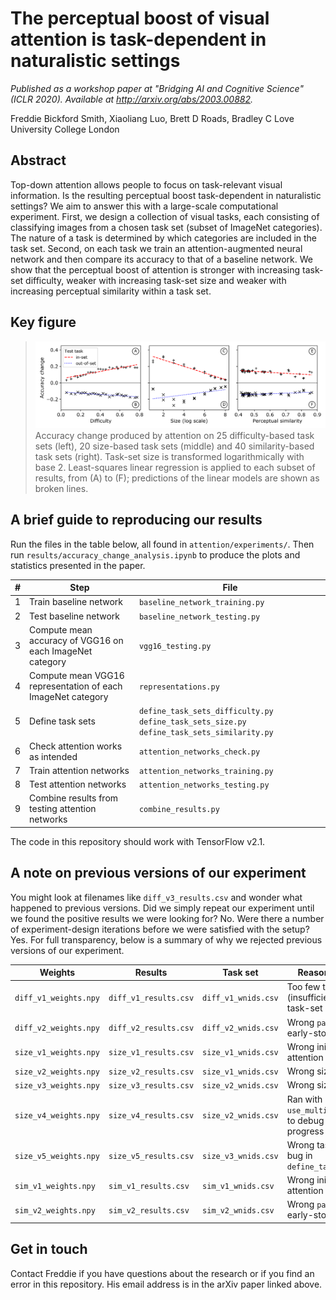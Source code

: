 # The perceptual boost of visual attention is task-dependent in naturalistic settings
*Published as a workshop paper at "Bridging AI and Cognitive Science" (ICLR 2020). Available at http://arxiv.org/abs/2003.00882.*

Freddie Bickford Smith, Xiaoliang Luo, Brett D Roads, Bradley C Love\
University College London

## Abstract
Top-down attention allows people to focus on task-relevant visual information. Is the resulting perceptual boost task-dependent in naturalistic settings? We aim to answer this with a large-scale computational experiment. First, we design a collection of visual tasks, each consisting of classifying images from a chosen task set (subset of ImageNet categories). The nature of a task is determined by which categories are included in the task set. Second, on each task we train an attention-augmented neural network and then compare its accuracy to that of a baseline network. We show that the perceptual boost of attention is stronger with increasing task-set difficulty, weaker with increasing task-set size and weaker with increasing perceptual similarity within a task set.

## Key figure
>![](/results/accuracy_change_plots.png)
>Accuracy change produced by attention on 25 difficulty-based task sets (left), 20 size-based task sets (middle) and 40 similarity-based task sets (right). Task-set size is transformed logarithmically with base 2. Least-squares linear regression is applied to each subset of results, from (A) to (F); predictions of the linear models are shown as broken lines.

## A brief guide to reproducing our results
Run the files in the table below, all found in `attention/experiments/`. Then run `results/accuracy_change_analysis.ipynb` to produce the plots and statistics presented in the paper.

\# | Step | File
-|-|-
1 | Train baseline network | `baseline_network_training.py`
2 | Test baseline network | `baseline_network_testing.py`
3 | Compute mean accuracy of VGG16 on each ImageNet category | `vgg16_testing.py`
4 | Compute mean VGG16 representation of each ImageNet category | `representations.py`
5 | Define task sets | `define_task_sets_difficulty.py` `define_task_sets_size.py` `define_task_sets_similarity.py`
6 | Check attention works as intended | `attention_networks_check.py`
7 | Train attention networks | `attention_networks_training.py`
8 | Test attention networks | `attention_networks_testing.py`
9 | Combine results from testing attention networks | `combine_results.py`

The code in this repository should work with TensorFlow v2.1.

## A note on previous versions of our experiment
You might look at filenames like `diff_v3_results.csv` and wonder what happened to previous versions. Did we simply repeat our experiment until we found the positive results we were looking for? No. Were there a number of experiment-design iterations before we were satisfied with the setup? Yes. For full transparency, below is a summary of why we rejected previous versions of our experiment.

Weights | Results | Task set | Reason for rejection
-|-|-|-
`diff_v1_weights.npy` | `diff_v1_results.csv` | `diff_v1_wnids.csv` | Too few task sets (insufficient coverage of task-set difficulty)
`diff_v2_weights.npy` | `diff_v2_results.csv` | `diff_v2_wnids.csv` | Wrong `patience` value for early-stopping criterion
`size_v1_weights.npy` | `size_v1_results.csv` | `size_v1_wnids.csv` | Wrong initialisation for attention weights
`size_v2_weights.npy` | `size_v2_results.csv` | `size_v1_wnids.csv` | Wrong sizes for task sets
`size_v3_weights.npy` | `size_v3_results.csv` | `size_v2_wnids.csv` | Wrong sizes for task sets
`size_v4_weights.npy` | `size_v4_results.csv` | `size_v2_wnids.csv` | Ran with `use_multiprocessing=True` to debug training progress
`size_v5_weights.npy` | `size_v5_results.csv` | `size_v3_wnids.csv` | Wrong task sets due to a bug in `define_task_sets_size.py`
`sim_v1_weights.npy` | `sim_v1_results.csv` | `sim_v1_wnids.csv` | Wrong initialisation for attention weights
`sim_v2_weights.npy` | `sim_v2_results.csv` | `sim_v2_wnids.csv` | Wrong `patience` value for early-stopping criterion

## Get in touch
Contact Freddie if you have questions about the research or if you find an error in this repository. His email address is in the arXiv paper linked above.

